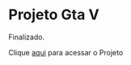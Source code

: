 # Projeto Gta V
 Finalizado.
 <p>Clique <a href="https://joaoburi.github.io/projeto-gta5/" target="_blank" rel="next">aqui</a> para acessar o Projeto</p>
